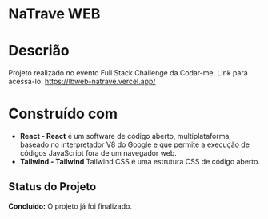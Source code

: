 # NaTrave WEB

# Descrião
Projeto realizado no evento Full Stack Challenge da Codar-me.
Link para acessa-lo: https://lbweb-natrave.vercel.app/

# Construído com
 - **React - React** é um software de código aberto, multiplataforma, baseado no interpretador V8 do Google e que permite a execução de códigos JavaScript fora de um navegador web.
 - **Tailwind - Tailwind** Tailwind CSS é uma estrutura CSS de código aberto.

## Status do Projeto
**Concluído:** O projeto já foi finalizado.
